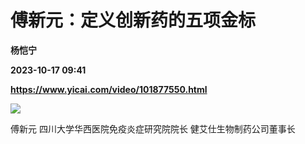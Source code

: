 # 傅新元：定义创新药的五项金标
**杨恺宁**

**2023-10-17 09:41**

**https://www.yicai.com/video/101877550.html**

![](http://imgcdn.yicai.com/vms-new/2023/10/315eb798-23f5-412b-9264-e04a39349827_xlxo.jpg) 

傅新元 四川大学华西医院免疫炎症研究院院长 健艾仕生物制药公司董事长